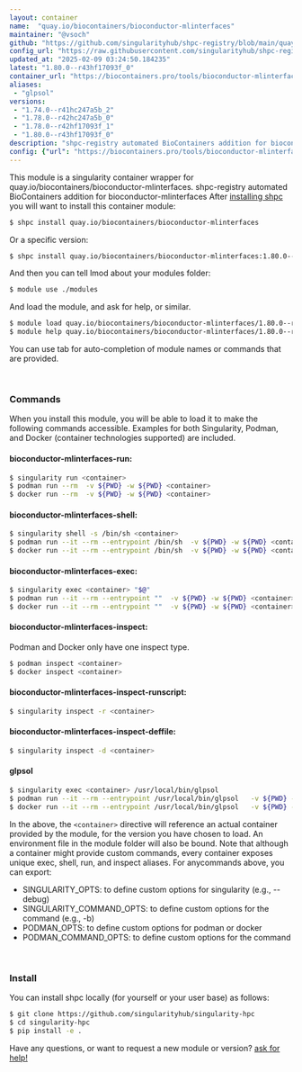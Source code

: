 ```yaml
---
layout: container
name:  "quay.io/biocontainers/bioconductor-mlinterfaces"
maintainer: "@vsoch"
github: "https://github.com/singularityhub/shpc-registry/blob/main/quay.io/biocontainers/bioconductor-mlinterfaces/container.yaml"
config_url: "https://raw.githubusercontent.com/singularityhub/shpc-registry/main/quay.io/biocontainers/bioconductor-mlinterfaces/container.yaml"
updated_at: "2025-02-09 03:24:50.184235"
latest: "1.80.0--r43hf17093f_0"
container_url: "https://biocontainers.pro/tools/bioconductor-mlinterfaces"
aliases:
 - "glpsol"
versions:
 - "1.74.0--r41hc247a5b_2"
 - "1.78.0--r42hc247a5b_0"
 - "1.78.0--r42hf17093f_1"
 - "1.80.0--r43hf17093f_0"
description: "shpc-registry automated BioContainers addition for bioconductor-mlinterfaces"
config: {"url": "https://biocontainers.pro/tools/bioconductor-mlinterfaces", "maintainer": "@vsoch", "description": "shpc-registry automated BioContainers addition for bioconductor-mlinterfaces", "latest": {"1.80.0--r43hf17093f_0": "sha256:33afbf7ba2653931f2873a04fcbb72c84fc22cad4216a69bc444e0b937487381"}, "tags": {"1.74.0--r41hc247a5b_2": "sha256:5aac51be351ed3c511e40e1dae34256152d71d0a0cf534bfe5f83a12b0cc8290", "1.78.0--r42hc247a5b_0": "sha256:5dcf1162f68ae8b7eee92051d2a3cba4bacc04e9abd2c03d1016a15bca5228f4", "1.78.0--r42hf17093f_1": "sha256:84f7a8e566a378276ae5fda5ecd01e93928b2c8b31455c4730450ee33c6c2339", "1.80.0--r43hf17093f_0": "sha256:33afbf7ba2653931f2873a04fcbb72c84fc22cad4216a69bc444e0b937487381"}, "docker": "quay.io/biocontainers/bioconductor-mlinterfaces", "aliases": {"glpsol": "/usr/local/bin/glpsol"}}
---
```


This module is a singularity container wrapper for quay.io/biocontainers/bioconductor-mlinterfaces.
shpc-registry automated BioContainers addition for bioconductor-mlinterfaces
After [installing shpc](#install) you will want to install this container module:


```bash
$ shpc install quay.io/biocontainers/bioconductor-mlinterfaces
```

Or a specific version:

```bash
$ shpc install quay.io/biocontainers/bioconductor-mlinterfaces:1.80.0--r43hf17093f_0
```

And then you can tell lmod about your modules folder:

```bash
$ module use ./modules
```

And load the module, and ask for help, or similar.

```bash
$ module load quay.io/biocontainers/bioconductor-mlinterfaces/1.80.0--r43hf17093f_0
$ module help quay.io/biocontainers/bioconductor-mlinterfaces/1.80.0--r43hf17093f_0
```

You can use tab for auto-completion of module names or commands that are provided.

<br>

### Commands

When you install this module, you will be able to load it to make the following commands accessible.
Examples for both Singularity, Podman, and Docker (container technologies supported) are included.

#### bioconductor-mlinterfaces-run:

```bash
$ singularity run <container>
$ podman run --rm  -v ${PWD} -w ${PWD} <container>
$ docker run --rm  -v ${PWD} -w ${PWD} <container>
```

#### bioconductor-mlinterfaces-shell:

```bash
$ singularity shell -s /bin/sh <container>
$ podman run --it --rm --entrypoint /bin/sh  -v ${PWD} -w ${PWD} <container>
$ docker run --it --rm --entrypoint /bin/sh  -v ${PWD} -w ${PWD} <container>
```

#### bioconductor-mlinterfaces-exec:

```bash
$ singularity exec <container> "$@"
$ podman run --it --rm --entrypoint ""  -v ${PWD} -w ${PWD} <container> "$@"
$ docker run --it --rm --entrypoint ""  -v ${PWD} -w ${PWD} <container> "$@"
```

#### bioconductor-mlinterfaces-inspect:

Podman and Docker only have one inspect type.

```bash
$ podman inspect <container>
$ docker inspect <container>
```

#### bioconductor-mlinterfaces-inspect-runscript:

```bash
$ singularity inspect -r <container>
```

#### bioconductor-mlinterfaces-inspect-deffile:

```bash
$ singularity inspect -d <container>
```


#### glpsol

```bash
$ singularity exec <container> /usr/local/bin/glpsol
$ podman run --it --rm --entrypoint /usr/local/bin/glpsol   -v ${PWD} -w ${PWD} <container> -c " $@"
$ docker run --it --rm --entrypoint /usr/local/bin/glpsol   -v ${PWD} -w ${PWD} <container> -c " $@"
```



In the above, the `<container>` directive will reference an actual container provided
by the module, for the version you have chosen to load. An environment file in the
module folder will also be bound. Note that although a container
might provide custom commands, every container exposes unique exec, shell, run, and
inspect aliases. For anycommands above, you can export:

 - SINGULARITY_OPTS: to define custom options for singularity (e.g., --debug)
 - SINGULARITY_COMMAND_OPTS: to define custom options for the command (e.g., -b)
 - PODMAN_OPTS: to define custom options for podman or docker
 - PODMAN_COMMAND_OPTS: to define custom options for the command

<br>

### Install

You can install shpc locally (for yourself or your user base) as follows:

```bash
$ git clone https://github.com/singularityhub/singularity-hpc
$ cd singularity-hpc
$ pip install -e .
```

Have any questions, or want to request a new module or version? [ask for help!](https://github.com/singularityhub/singularity-hpc/issues)